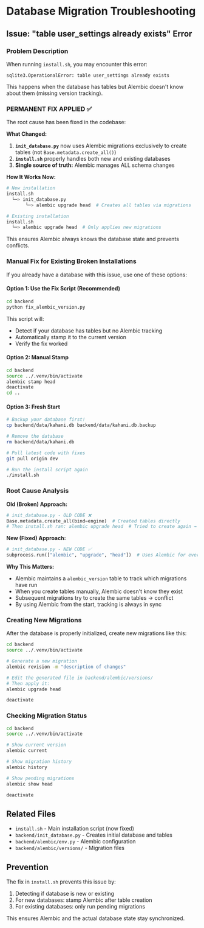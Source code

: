 # Database Migration Troubleshooting

## Issue: "table user_settings already exists" Error

### Problem Description
When running `install.sh`, you may encounter this error:
```
sqlite3.OperationalError: table user_settings already exists
```

This happens when the database has tables but Alembic doesn't know about them (missing version tracking).

### **PERMANENT FIX APPLIED** ✅

The root cause has been fixed in the codebase:

**What Changed:**
1. **`init_database.py`** now uses Alembic migrations exclusively to create tables (not `Base.metadata.create_all()`)
2. **`install.sh`** properly handles both new and existing databases
3. **Single source of truth:** Alembic manages ALL schema changes

**How It Works Now:**

```bash
# New installation
install.sh
  └─> init_database.py
       └─> alembic upgrade head  # Creates all tables via migrations

# Existing installation  
install.sh
  └─> alembic upgrade head  # Only applies new migrations
```

This ensures Alembic always knows the database state and prevents conflicts.

### Manual Fix for Existing Broken Installations

If you already have a database with this issue, use one of these options:

#### Option 1: Use the Fix Script (Recommended)
```bash
cd backend
python fix_alembic_version.py
```

This script will:
- Detect if your database has tables but no Alembic tracking
- Automatically stamp it to the current version
- Verify the fix worked

#### Option 2: Manual Stamp
```bash
cd backend
source ../.venv/bin/activate
alembic stamp head
deactivate
cd ..
```

#### Option 3: Fresh Start
```bash
# Backup your database first!
cp backend/data/kahani.db backend/data/kahani.db.backup

# Remove the database
rm backend/data/kahani.db

# Pull latest code with fixes
git pull origin dev

# Run the install script again
./install.sh
```

### Root Cause Analysis

**Old (Broken) Approach:**
```python
# init_database.py - OLD CODE ❌
Base.metadata.create_all(bind=engine)  # Created tables directly
# Then install.sh ran: alembic upgrade head  # Tried to create again → ERROR
```

**New (Fixed) Approach:**
```python
# init_database.py - NEW CODE ✅
subprocess.run(["alembic", "upgrade", "head"])  # Uses Alembic for everything
```

**Why This Matters:**
- Alembic maintains a `alembic_version` table to track which migrations have run
- When you create tables manually, Alembic doesn't know they exist
- Subsequent migrations try to create the same tables → conflict
- By using Alembic from the start, tracking is always in sync

### Creating New Migrations

After the database is properly initialized, create new migrations like this:

```bash
cd backend
source ../.venv/bin/activate

# Generate a new migration
alembic revision -m "description of changes"

# Edit the generated file in backend/alembic/versions/
# Then apply it:
alembic upgrade head

deactivate
```

### Checking Migration Status

```bash
cd backend
source ../.venv/bin/activate

# Show current version
alembic current

# Show migration history
alembic history

# Show pending migrations
alembic show head

deactivate
```

## Related Files

- `install.sh` - Main installation script (now fixed)
- `backend/init_database.py` - Creates initial database and tables
- `backend/alembic/env.py` - Alembic configuration
- `backend/alembic/versions/` - Migration files

## Prevention

The fix in `install.sh` prevents this issue by:
1. Detecting if database is new or existing
2. For new databases: stamp Alembic after table creation
3. For existing databases: only run pending migrations

This ensures Alembic and the actual database state stay synchronized.
